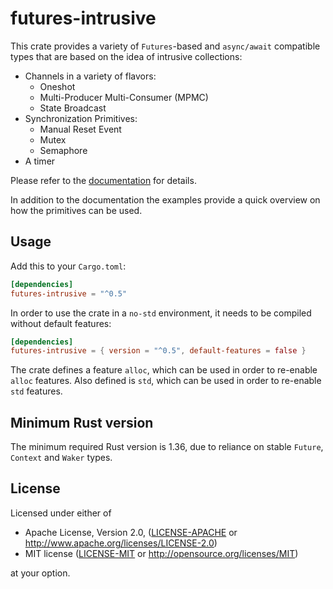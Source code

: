 futures-intrusive
=================

This crate provides a variety of `Futures`-based and `async/await` compatible
types that are based on the idea of intrusive collections:
- Channels in a variety of flavors:
  - Oneshot
  - Multi-Producer Multi-Consumer (MPMC)
  - State Broadcast
- Synchronization Primitives:
  - Manual Reset Event
  - Mutex
  - Semaphore
- A timer

Please refer to the [documentation](https://docs.rs/futures-intrusive) for details.

In addition to the documentation the examples provide a quick overview on how
the primitives can be used.

## Usage

Add this to your `Cargo.toml`:

```toml
[dependencies]
futures-intrusive = "^0.5"
```

In order to use the crate in a `no-std` environment, it needs to be compiled
without default features:

```toml
[dependencies]
futures-intrusive = { version = "^0.5", default-features = false }
```

The crate defines a feature `alloc`, which can be used in order to re-enable
`alloc` features. Also defined is `std`, which can be used in order to re-enable
`std` features.

## Minimum Rust version

The minimum required Rust version is 1.36, due to reliance on stable
`Future`, `Context` and `Waker` types.

## License

Licensed under either of

 * Apache License, Version 2.0, ([LICENSE-APACHE](LICENSE-APACHE) or http://www.apache.org/licenses/LICENSE-2.0)
 * MIT license ([LICENSE-MIT](LICENSE-MIT) or http://opensource.org/licenses/MIT)

at your option.